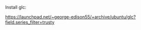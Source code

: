 Install glc:

https://launchpad.net/~george-edison55/+archive/ubuntu/glc?field.series_filter=trusty
